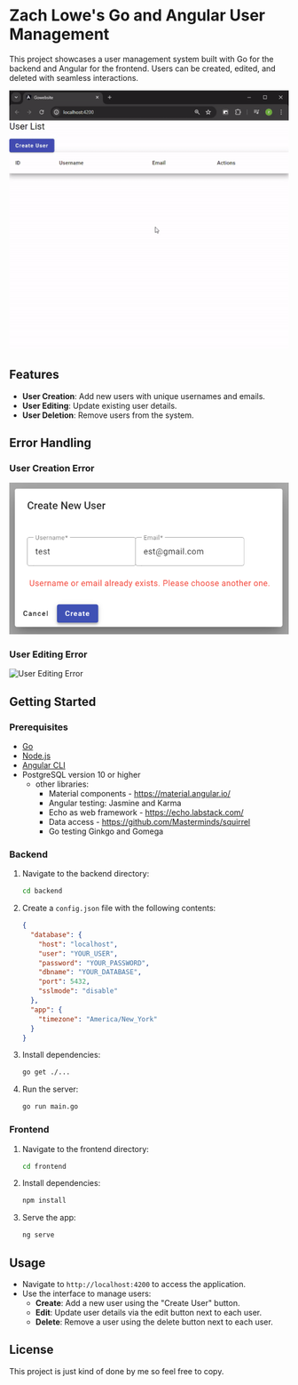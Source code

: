 # Zach Lowe's Go and Angular User Management

This project showcases a user management system built with Go for the backend and Angular for the frontend. Users can be created, edited, and deleted with seamless interactions.

![User Management System](./user-server-go-angular.gif)

## Features

- **User Creation**: Add new users with unique usernames and emails.
- **User Editing**: Update existing user details.
- **User Deletion**: Remove users from the system.

## Error Handling

### User Creation Error
![User Creation Error](./create_error.PNG)

### User Editing Error
![User Editing Error](./edit.error.PNG)

## Getting Started

### Prerequisites

- [Go](https://golang.org/doc/install)
- [Node.js](https://nodejs.org/)
- [Angular CLI](https://angular.io/cli)
- PostgreSQL version 10 or higher
  - other libraries:
    - Material components - https://material.angular.io/
    - Angular testing: Jasmine and Karma
    - Echo as web framework - https://echo.labstack.com/
    - Data access - https://github.com/Masterminds/squirrel
    - Go testing Ginkgo and Gomega

### Backend

1. Navigate to the backend directory:
    ```sh
    cd backend
    ```
2. Create a `config.json` file with the following contents:
    ```json
    {
      "database": {
        "host": "localhost",
        "user": "YOUR_USER",
        "password": "YOUR_PASSWORD",
        "dbname": "YOUR_DATABASE",
        "port": 5432,
        "sslmode": "disable"
      },
      "app": {
        "timezone": "America/New_York"
      }
    }
    ```
3. Install dependencies:
    ```sh
    go get ./...
    ```
4. Run the server:
    ```sh
    go run main.go
    ```

### Frontend

1. Navigate to the frontend directory:
    ```sh
    cd frontend
    ```
2. Install dependencies:
    ```sh
    npm install
    ```
3. Serve the app:
    ```sh
    ng serve
    ```

## Usage

- Navigate to `http://localhost:4200` to access the application.
- Use the interface to manage users:
  - **Create**: Add a new user using the "Create User" button.
  - **Edit**: Update user details via the edit button next to each user.
  - **Delete**: Remove a user using the delete button next to each user.

## License

This project is just kind of done by me so feel free to copy.
